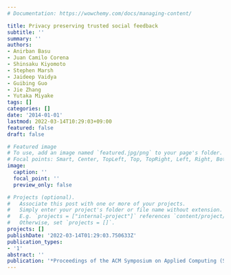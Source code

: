 ```yaml
---
# Documentation: https://wowchemy.com/docs/managing-content/

title: Privacy preserving trusted social feedback
subtitle: ''
summary: ''
authors:
- Anirban Basu
- Juan Camilo Corena
- Shinsaku Kiyomoto
- Stephen Marsh
- Jaideep Vaidya
- Guibing Guo
- Jie Zhang
- Yutaka Miyake
tags: []
categories: []
date: '2014-01-01'
lastmod: 2022-03-14T10:29:03+09:00
featured: false
draft: false

# Featured image
# To use, add an image named `featured.jpg/png` to your page's folder.
# Focal points: Smart, Center, TopLeft, Top, TopRight, Left, Right, BottomLeft, Bottom, BottomRight.
image:
  caption: ''
  focal_point: ''
  preview_only: false

# Projects (optional).
#   Associate this post with one or more of your projects.
#   Simply enter your project's folder or file name without extension.
#   E.g. `projects = ["internal-project"]` references `content/project/deep-learning/index.md`.
#   Otherwise, set `projects = []`.
projects: []
publishDate: '2022-03-14T01:29:03.750633Z'
publication_types:
- '1'
abstract: ''
publication: '*Proceedings of the ACM Symposium on Applied Computing (SAC) TRECK track*'
---
```

